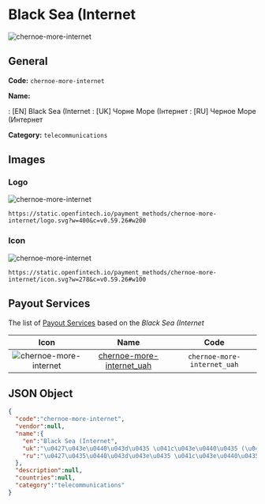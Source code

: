 
# Black Sea (Internet 
![chernoe-more-internet](https://static.openfintech.io/payment_methods/chernoe-more-internet/logo.svg?w=400&c=v0.59.26#w200)  

## General 
**Code:** `chernoe-more-internet` 
 
**Name:** 
 
:	[EN] Black Sea (Internet 
:	[UK] Чорне Море (Інтернет 
:	[RU] Черное Море (Интернет 
 
**Category:** `telecommunications` 
 

## Images 

### Logo 
![chernoe-more-internet](https://static.openfintech.io/payment_methods/chernoe-more-internet/logo.svg?w=400&c=v0.59.26#w200)  

```
https://static.openfintech.io/payment_methods/chernoe-more-internet/logo.svg?w=400&c=v0.59.26#w200
```  

### Icon 
![chernoe-more-internet](https://static.openfintech.io/payment_methods/chernoe-more-internet/icon.svg?w=278&c=v0.59.26#w100)  

```
https://static.openfintech.io/payment_methods/chernoe-more-internet/icon.svg?w=278&c=v0.59.26#w100
```  

## Payout Services 
 
The list of [Payout Services](/payout-services/) based on the _Black Sea (Internet_ 

|Icon|Name|Code| 
|:---:|:---:|:---:| 
|![chernoe-more-internet](https://static.openfintech.io/payout_methods/chernoe-more-internet/icon.png?w=278&c=v0.59.26#w40) |[chernoe-more-internet_uah](/payout-services/chernoe-more-internet_uah/)|`chernoe-more-internet_uah`| 
 

## JSON Object 

```json
{
  "code":"chernoe-more-internet",
  "vendor":null,
  "name":{
    "en":"Black Sea (Internet",
    "uk":"\u0427\u043e\u0440\u043d\u0435 \u041c\u043e\u0440\u0435 (\u0406\u043d\u0442\u0435\u0440\u043d\u0435\u0442",
    "ru":"\u0427\u0435\u0440\u043d\u043e\u0435 \u041c\u043e\u0440\u0435 (\u0418\u043d\u0442\u0435\u0440\u043d\u0435\u0442"
  },
  "description":null,
  "countries":null,
  "category":"telecommunications"
}
```  
